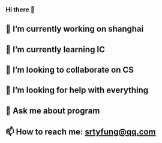 ### Hi there 👋

## 🔭 I’m currently working on shanghai
## 🌱 I’m currently learning IC
## 👯 I’m looking to collaborate on CS
## 🤔 I’m looking for help with everything
## 💬 Ask me about program
## 📫 How to reach me: srtyfung@qq.com
